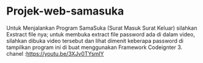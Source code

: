 # Projek-web-samasuka
Untuk Menjalankan Program SamaSuka (Surat Masuk Surat Keluar) silahkan Exstract file nya; untuk membuka extract file password ada di dalam video,  silahkan dibuka video tersebut dan lihat dimenit keberapa password di tampilkan program ini di buat menggunakan Framework Codeignter 3.  chanel :https://youtu.be/3XJv0TYsmIY
